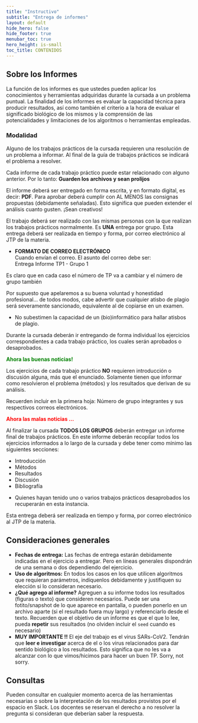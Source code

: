 ```yaml
---
title: "Instructivo"
subtitle: "Entrega de informes"
layout: default
hide_hero: false
hide_footer: true
menubar_toc: true
hero_height: is-small
toc_title: CONTENIDOS
---
```


## Sobre los Informes

La función de los informes es que ustedes pueden aplicar los conocimientos y herramientas adquiridas durante la cursada a un problema puntual. La finalidad de los informes es evaluar la capacidad técnica para producir resultados, así como también el criterio a la hora de evaluar el significado biológico de los mismos y la comprensión de las potencialidades y limitaciones de los algoritmos o herramientas empleadas.

### Modalidad

Alguno de los trabajos prácticos de la cursada requieren una resolución de un problema a informar. Al final de la guía de trabajos prácticos se indicará el problema a resolver.

Cada informe de cada trabajo práctico puede estar relacionado con alguno anterior. Por lo tanto: **Guarden los archivos y sean prolijos**

El informe deberá ser entregado en forma escrita, y en formato digital, es decir: **PDF**. Para aprobar deberá cumplir con AL MENOS las consignas propuestas (debidamente señaladas). Esto significa que pueden extender el análisis cuanto gusten. ¡Sean creativos! 

El trabajo deberá ser realizado con las mismas personas con la que realizan los trabajos prácticos normalmente. Es **UNA** entrega por grupo. Esta entrega deberá ser realizada en tiempo y forma, por correo electrónico al JTP de la materia.

<ul class="block-list has-radius is-primary">
   <li class=" is-outlined is-info has-icon" markdown="span">
      <span class="icon"><i class="fas fa-exclamation-circle"></i></span>
      <span style="font-weight:bold;">FORMATO DE CORREO ELECTRÓNICO</span><br>
      Cuando envían el correo. El asunto del correo debe ser:<br>
      Entrega Informe TP1 - Grupo 1
    </li>
</ul>

Es claro que en cada caso el número de TP va a cambiar y el número de grupo también <span class="icon"><i class="fas fa-smile"></i></span>

Por supuesto que apelaremos a su buena voluntad y honestidad profesional... de todos modos, cabe advertir que cualquier atisbo de plagio será severamente sancionado, equivalente al de copiarse en un examen.

<ul class="block-list has-radius is-primary">
   <li class=" is-outlined is-danger has-icon" markdown="span">
      <span class="icon"><i class="fas fa-exclamation-triangle"></i></span>
    No subestimen la capacidad de un (bio)informático para hallar atisbos de plagio.
    </li>
</ul>

Durante la cursada deberán ir entregando de forma individual los ejercicios correspondientes a cada trabajo práctico, los cuales serán aprobados o desaprobados.

<span style="color:green;font-weight:bold;">Ahora las buenas noticias!</span>

Los ejercicios de cada trabajo práctico **NO** requieren introducción o discusión alguna, más que el enunciado. Solamente tienen que informar como resolvieron el problema (métodos) y los resultados que derivan de su análisis.

Recuerden incluir en la primera hoja: Número de grupo integrantes y sus respectivos correos electrónicos.

<span style="color:red;font-weight:bold;">Ahora las malas noticias ...</span>

Al finalizar la cursada **TODOS LOS GRUPOS** deberán entregar un informe final de trabajos prácticos.
En este informe deberán recopilar todos los ejercicios informados a lo largo de la cursada y debe tener como mínimo las siguientes secciones:
* Introducción
* Métodos
* Resultados
* Discusión
* Bibliografía

<ul class="block-list has-radius is-primary">
   <li class=" is-outlined is-info has-icon" markdown="span">
        <span class="icon"><i class="fas fa-exclamation-circle"></i></span>
        Quienes hayan tenido uno o varios trabajos prácticos desaprobados los recuperarán en esta instancia. 
    </li>
</ul>

Esta entrega deberá ser realizada en tiempo y forma, por correo electrónico al JTP de la materia.

## Consideraciones generales

* **Fechas de entrega:** Las fechas de entrega estarán debidamente indicadas en el ejercicio a entregar. Pero en líneas generales dispondrán de una semana o dos dependiendo del ejercicio.
* **Uso de algoritmos:** En todos los casos en los que utilicen algoritmos que requieran parámetros, indíquenlos debidamente y
justifiquen su elección si lo consideran necesario.
* **¿Qué agrego al informe?** Agreguen a su informe todos los resultados (figuras o texto) que consideren necesarios. Puede ser una
fotito/snapshot de lo que aparece en pantalla, o pueden ponerlo en un archivo aparte (si el resultado
fuera muy largo) y referenciarlo desde el texto. Recuerden que el objetivo de un informe es que el que lo lee, pueda **repetir** sus resultados (no olviden incluir el `seed` cuando es necesario)
* **MUY IMPORTANTE !!** El eje del trabajo es el virus SARs-CoV2. Tendrán que **leer e investigar** acerca de el o los virus relacionados para dar sentido biológico a los resultados. Esto significa que no les va a alcanzar con lo que vimos/hicimos para hacer un buen TP. Sorry, not sorry.

## Consultas
Pueden consultar en cualquier momento acerca de las herramientas necesarias o sobre la interpretación de los resultados provistos por el espacio en Slack. Los docentes se reservan el derecho a no resolver la pregunta si consideran que deberían saber la respuesta.

